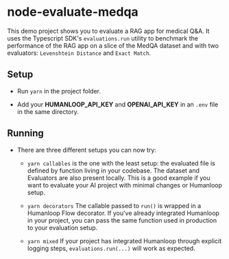 # node-evaluate-medqa

This demo project shows you to evaluate a RAG app for medical Q&A. It uses the Typescript SDK's `evaluations.run` utility to benchmark the performance of the RAG app on a slice of the MedQA dataset and with two evaluators: `Levenshtein Distance` and `Exact Match`.

## Setup

* Run `yarn` in the project folder.

* Add your **HUMANLOOP_API_KEY** and **OPENAI_API_KEY** in an `.env` file in the same directory.

## Running

* There are three different setups you can now try:

  * `yarn callables` is the one with the least setup: the evaluated file is defined by function living in your codebase. The dataset and Evaluators are also present locally. This is a good example if you want to evaluate your AI project with minimal changes or Humanloop setup.

  * `yarn decorators` The callable passed to `run()` is wrapped in a Humanloop Flow decorator. If you've already integrated Humanloop in your project, you can pass the same function used in production to your evaluation setup.

  * `yarn mixed` If your project has integrated Humanloop through explicit logging steps, `evaluations.run(...)` will work as expected.
